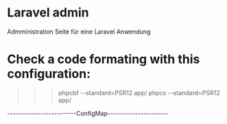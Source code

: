 # Laravel admin 

Admministration Seite für eine Laravel Anwendung

# Check a code formating with this configuration:
 >>> phpcbf --standard=PSR12 app/
 >>> phpcs  --standard=PSR12 app/




 -------------------------ConfigMap----------------------